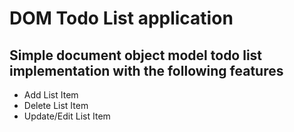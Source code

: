 # DOM Todo List application
## Simple document object model todo list implementation with the following features
  - Add List Item
  - Delete List Item
  - Update/Edit List Item
